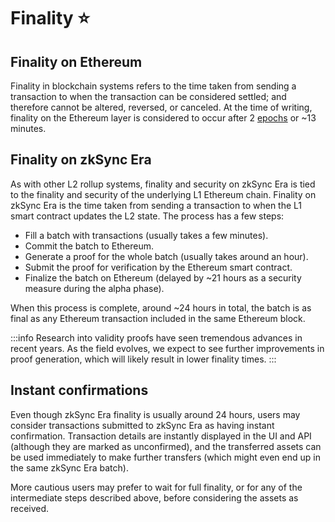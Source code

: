 # Finality :star:

## Finality on Ethereum

Finality in blockchain systems refers to the time taken from sending a transaction to when the transaction can be considered settled; and therefore cannot be altered, reversed, or canceled. At the time of writing, finality on the Ethereum layer is considered to occur after 2 [epochs](https://info.etherscan.com/epoch-in-ethereum/) or ~13 minutes.

## Finality on zkSync Era

As with other L2 rollup systems, finality and security on zkSync Era is tied to the finality and security of the underlying L1 Ethereum chain. Finality on zkSync Era is the time taken from sending a transaction to when the L1 smart contract updates the L2 state. The process has a few steps:

- Fill a batch with transactions (usually takes a few minutes).
- Commit the batch to Ethereum.
- Generate a proof for the whole batch (usually takes around an hour).
- Submit the proof for verification by the Ethereum smart contract.
- Finalize the batch on Ethereum (delayed by ~21 hours as a security measure during the alpha phase).

When this process is complete, around ~24 hours in total, the batch is as final as any Ethereum transaction included in the same Ethereum block.

:::info
Research into validity proofs have seen tremendous advances in recent years. As the field evolves, we expect to see further improvements in proof generation, which will likely result in lower finality times.
:::

## Instant confirmations

Even though zkSync Era finality is usually around 24 hours, users may consider transactions submitted to zkSync Era as having instant confirmation. Transaction details are instantly displayed in the UI and API (although they are marked as unconfirmed), and the transferred assets can be used immediately to make further transfers (which might even end up in the same zkSync Era batch).

More cautious users may prefer to wait for full finality, or for any of the intermediate steps described above, before considering the assets as received.
